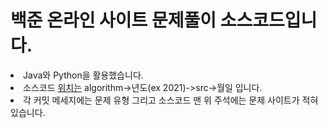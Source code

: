 <h1>백준 온라인 사이트 문제풀이 소스코드입니다.</h1>
  <li><span>Java와 Python을 활용했습니다.</span></li>
  <li><span>소스코드 <a href="https://github.com/ksj0109188/algorithm/tree/master/2021/src">위치는</a> algorithm->년도(ex 2021)->src->월일 입니다.</span></li>
  <li><span>각 커밋 메세지에는 문제 유형 그리고 소스코드 맨 위 주석에는 문제 사이트가 적혀있습니다.</span></li>
</h2>
